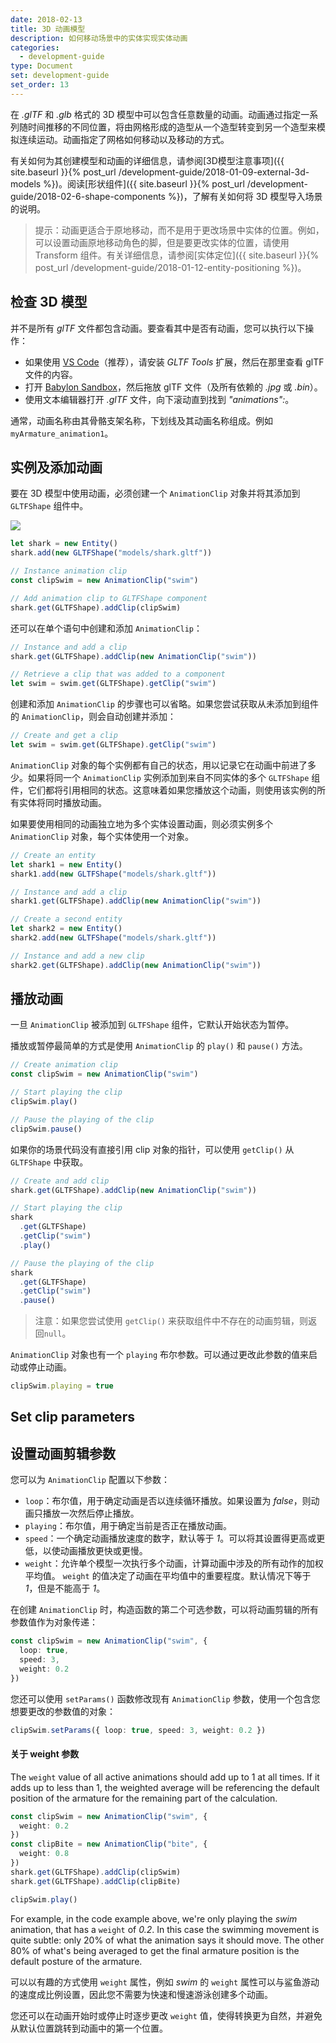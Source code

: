 ```yaml
---
date: 2018-02-13
title: 3D 动画模型
description: 如何移动场景中的实体实现实体动画
categories:
  - development-guide
type: Document
set: development-guide
set_order: 13
---
```


在 _.glTF_ 和 _.glb_ 格式的 3D 模型中可以包含任意数量的动画。动画通过指定一系列随时间推移的不同位置，将由网格形成的造型从一个造型转变到另一个造型来模拟连续运动。动画指定了网格如何移动以及移动的方式。

有关如何为其创建模型和动画的详细信息，请参阅[3D模型注意事项]({{ site.baseurl }}{% post_url /development-guide/2018-01-09-external-3d-models %})。阅读[形状组件]({{ site.baseurl }}{% post_url /development-guide/2018-02-6-shape-components %})，了解有关如何将 3D 模型导入场景的说明。

> 提示：动画更适合于原地移动，而不是用于更改场景中实体的位置。例如，可以设置动画原地移动角色的脚，但是要更改实体的位置，请使用Transform 组件。有关详细信息，请参阅[实体定位]({{ site.baseurl }}{% post_url /development-guide/2018-01-12-entity-positioning %})。

## 检查 3D 模型

并不是所有 _glTF_ 文件都包含动画。要查看其中是否有动画，您可以执行以下操作：

- 如果使用 [VS Code](https://code.visualstudio.com/)（推荐），请安装 _GLTF Tools_ 扩展，然后在那里查看 glTF 文件的内容。
- 打开 [Babylon Sandbox](https://sandbox.babylonjs.com/)，然后拖放 glTF 文件（及所有依赖的 _.jpg_ 或 _.bin_）。
- 使用文本编辑器打开 _.glTF_ 文件，向下滚动直到找到 _"animations":_。

通常，动画名称由其骨骼支架名称，下划线及其动画名称组成。例如 `myArmature_animation1`。

## 实例及添加动画

要在 3D 模型中使用动画，必须创建一个 `AnimationClip` 对象并将其添加到 `GLTFShape` 组件中。

![](/images/media/ecs-animations.png)

```ts
let shark = new Entity()
shark.add(new GLTFShape("models/shark.gltf"))

// Instance animation clip
const clipSwim = new AnimationClip("swim")

// Add animation clip to GLTFShape component
shark.get(GLTFShape).addClip(clipSwim)
```

还可以在单​​个语句中创建和添加 `AnimationClip`：

```ts
// Instance and add a clip
shark.get(GLTFShape).addClip(new AnimationClip("swim"))

// Retrieve a clip that was added to a component
let swim = swim.get(GLTFShape).getClip("swim")
```

创建和添加 `AnimationClip` 的步骤也可以省略。如果您尝试获取从未添加到组件的 `AnimationClip`，则会自动创建并添加：


```ts
// Create and get a clip
let swim = swim.get(GLTFShape).getClip("swim")
```

`AnimationClip` 对象的每个实例都有自己的状态，用以记录它在动画中前进了多少。如果将同一个 `AnimationClip` 实例添加到来自不同实体的多个 `GLTFShape` 组件，它们都将引用相同的状态。这意味着如果您播放这个动画，则使用该实例的所有实体将同时播放动画。

如果要使用相同的动画独立地为多个实体设置动画，则必须实例多个 `AnimationClip` 对象，每个实体使用一个对象。

```ts
// Create an entity
let shark1 = new Entity()
shark1.add(new GLTFShape("models/shark.gltf"))

// Instance and add a clip
shark1.get(GLTFShape).addClip(new AnimationClip("swim"))

// Create a second entity
let shark2 = new Entity()
shark2.add(new GLTFShape("models/shark.gltf"))

// Instance and add a new clip
shark2.get(GLTFShape).addClip(new AnimationClip("swim"))
```

## 播放动画

一旦 `AnimationClip` 被添加到 `GLTFShape` 组件，它默认开始状态为暂停。

播放或暂停最简单的方式是使用 `AnimationClip` 的 `play()` 和 `pause()` 方法。


```ts
// Create animation clip
const clipSwim = new AnimationClip("swim")

// Start playing the clip
clipSwim.play()

// Pause the playing of the clip
clipSwim.pause()
```

如果你的场景代码没有直接引用 clip 对象的指针，可以使用 `getClip()` 从 `GLTFShape` 中获取。


```ts
// Create and add clip
shark.get(GLTFShape).addClip(new AnimationClip("swim"))

// Start playing the clip
shark
  .get(GLTFShape)
  .getClip("swim")
  .play()

// Pause the playing of the clip
shark
  .get(GLTFShape)
  .getClip("swim")
  .pause()
```

> 注意：如果您尝试使用 `getClip()` 来获取组件中不存在的动画剪辑，则返回`null`。

`AnimationClip` 对象也有一个 `playing` 布尔参数。可以通过更改此参数的值来启动或停止动画。

```ts
clipSwim.playing = true
```

## Set clip parameters

## 设置动画剪辑参数

您可以为 `AnimationClip` 配置以下参数：

- `loop`：布尔值，用于确定动画是否以连续循环播放。如果设置为 _false_，则动画只播放一次然后停止播放。
- `playing`：布尔值，用于确定当前是否正在播放动画。
- `speed`：一个确定动画播放速度的数字，默认等于 _1_。可以将其设置得更高或更低，以使动画播放更快或更慢。
- `weight`：允许单个模型一次执行多个动画，计算动画中涉及的所有动作的加权平均值。 `weight` 的值决定了动画在平均值中的重要程度。默认情况下等于 _1_，但是不能高于 _1_。

在创建 `AnimationClip` 时，构造函数的第二个可选参数，可以将动画剪辑的所有参数值作为对象传递：


```ts
const clipSwim = new AnimationClip("swim", {
  loop: true,
  speed: 3,
  weight: 0.2
})
```

您还可以使用 `setParams()` 函数修改现有 `AnimationClip` 参数，使用一个包含您想要更改的参数值的对象：


```ts
clipSwim.setParams({ loop: true, speed: 3, weight: 0.2 })
```

#### 关于 weight 参数


The `weight` value of all active animations should add up to 1 at all times. If it adds up to less than 1, the weighted average will be referencing the default position of the armature for the remaining part of the calculation.

<!-- 所有活动动画的 `weight` 值合计应始终为 1。如果小于 1，其加权平均值就是剩余部分的骨骼支架的默认位置。-->

```ts
const clipSwim = new AnimationClip("swim", {
  weight: 0.2
})
const clipBite = new AnimationClip("bite", {
  weight: 0.8
})
shark.get(GLTFShape).addClip(clipSwim)
shark.get(GLTFShape).addClip(clipBite)

clipSwim.play()
```

For example, in the code example above, we're only playing the _swim_ animation, that has a `weight` of _0.2_. In this case the swimming movement is quite subtle: only 20% of what the animation says it should move. The other 80% of what's being averaged to get the final armature position is the default posture of the armature.

<!--
例如，在上面的代码示例中，我们只播放 `weight` 为 _0.2_ 的 _swim_ 动画。在这种情况下，游泳的速度很慢：只有动画设定移动的 20％。被平均的另外 80% 是骨骼支架的默认位置。
-->

可以以有趣的方式使用 `weight` 属性，例如 _swim_ 的 `weight` 属性可以与鲨鱼游动的速度成比例设置，因此您不需要为快速和慢速游泳创建多个动画。

您还可以在动画开始时或停止时逐步更改 `weight` 值，使得转换更为自然，并避免从默认位置跳转到动画中的第一个位置。
